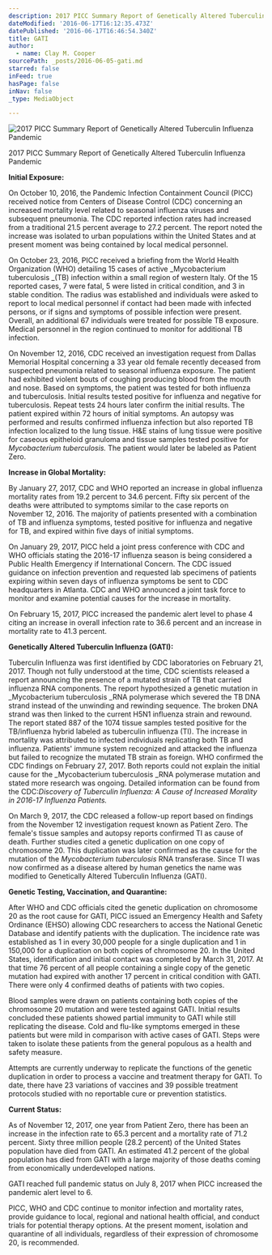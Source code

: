 ```yaml
---
description: 2017 PICC Summary Report of Genetically Altered Tuberculin Influenza Pandemic
dateModified: '2016-06-17T16:12:35.473Z'
datePublished: '2016-06-17T16:46:54.340Z'
title: GATI
author:
  - name: Clay M. Cooper
sourcePath: _posts/2016-06-05-gati.md
starred: false
inFeed: true
hasPage: false
inNav: false
_type: MediaObject

---
```

![2017 PICC Summary Report of Genetically Altered Tuberculin Influenza Pandemic](https://the-grid-user-content.s3-us-west-2.amazonaws.com/e089da8a-8e39-4418-80c6-4019bab695f6.jpg)

2017 PICC Summary Report of Genetically Altered Tuberculin Influenza Pandemic

**Initial Exposure:**

On October 10, 2016, the Pandemic Infection Containment Council (PICC) received notice from Centers of Disease Control (CDC) concerning an increased mortality level related to seasonal influenza viruses and subsequent pneumonia. The CDC reported infection rates had increased from a traditional 21.5 percent average to 27.2 percent. The report noted the increase was isolated to urban populations within the United States and at present moment was being contained by local medical personnel.

On October 23, 2016, PICC received a briefing from the World Health Organization (WHO) detailing 15 cases of active _Mycobacterium tuberculosis _(TB) infection within a small region of western Italy. Of the 15 reported cases, 7 were fatal, 5 were listed in critical condition, and 3 in stable condition. The radius was established and individuals were asked to report to local medical personnel if contact had been made with infected persons, or if signs and symptoms of possible infection were present. Overall, an additional 67 individuals were treated for possible TB exposure. Medical personnel in the region continued to monitor for additional TB infection.

On November 12, 2016, CDC received an investigation request from Dallas Memorial Hospital concerning a 33 year old female recently deceased from suspected pneumonia related to seasonal influenza exposure. The patient had exhibited violent bouts of coughing producing blood from the mouth and nose. Based on symptoms, the patient was tested for both influenza and tuberculosis. Initial results tested positive for influenza and negative for tuberculosis. Repeat tests 24 hours later confirm the initial results. The patient expired within 72 hours of initial symptoms. An autopsy was performed and results confirmed influenza infection but also reported TB infection localized to the lung tissue. H&E stains of lung tissue were positive for caseous epitheloid granuloma and tissue samples tested positive for _Mycobacterium tuberculosis._ The patient would later be labeled as Patient Zero.

**Increase in Global Mortality:**

By January 27, 2017, CDC and WHO reported an increase in global influenza mortality rates from 19.2 percent to 34.6 percent. Fifty six percent of the deaths were attributed to symptoms similar to the case reports on November 12, 2016\. The majority of patients presented with a combination of TB and influenza symptoms, tested positive for influenza and negative for TB, and expired within five days of initial symptoms.

On January 29, 2017, PICC held a joint press conference with CDC and WHO officials stating the 2016-17 influenza season is being considered a Public Health Emergency if International Concern. The CDC issued guidance on infection prevention and requested lab specimens of patients expiring within seven days of influenza symptoms be sent to CDC headquarters in Atlanta. CDC and WHO announced a joint task force to monitor and examine potential causes for the increase in mortality.

On February 15, 2017, PICC increased the pandemic alert level to phase 4 citing an increase in overall infection rate to 36.6 percent and an increase in mortality rate to 41.3 percent.

**Genetically Altered Tuberculin Influenza (GATI):**

Tuberculin Influenza was first identified by CDC laboratories on February 21, 2017\. Though not fully understood at the time, CDC scientists released a report announcing the presence of a mutated strain of TB that carried influenza RNA components. The report hypothesized a genetic mutation in _Mycobacterium tuberculosis _RNA polymerase which severed the TB DNA strand instead of the unwinding and rewinding sequence. The broken DNA strand was then linked to the current H5N1 influenza strain and rewound. The report stated 887 of the 1074 tissue samples tested positive for the TB/influenza hybrid labeled as tuberculin influenza (TI). The increase in mortality was attributed to infected individuals replicating both TB and influenza. Patients' immune system recognized and attacked the influenza but failed to recognize the mutated TB strain as foreign. WHO confirmed the CDC findings on February 27, 2017\. Both reports could not explain the initial cause for the _Mycobacterium tuberculosis _RNA polymerase mutation and stated more research was ongoing. Detailed information can be found from the CDC:_Discovery of Tuberculin Influenza: A Cause of Increased Morality in 2016-17 Influenza Patients._

On March 9, 2017, the CDC released a follow-up report based on findings from the November 12 investigation request known as Patient Zero. The female's tissue samples and autopsy reports confirmed TI as cause of death. Further studies cited a genetic duplication on one copy of chromosome 20\. This duplication was later confirmed as the cause for the mutation of the _Mycobacterium tuberculosis_ RNA transferase. Since TI was now confirmed as a disease altered by human genetics the name was modified to Genetically Altered Tuberculin Influenza (GATI).

**Genetic Testing, Vaccination, and Quarantine:**

After WHO and CDC officials cited the genetic duplication on chromosome 20 as the root cause for GATI, PICC issued an Emergency Health and Safety Ordinance (EHSO) allowing CDC researchers to access the National Genetic Database and identify patients with the duplication. The incidence rate was established as 1 in every 30,000 people for a single duplication and 1 in 150,000 for a duplication on both copies of chromosome 20\. In the United States, identification and initial contact was completed by March 31, 2017\. At that time 76 percent of all people containing a single copy of the genetic mutation had expired with another 17 percent in critical condition with GATI. There were only 4 confirmed deaths of patients with two copies.

Blood samples were drawn on patients containing both copies of the chromosome 20 mutation and were tested against GATI. Initial results concluded these patients showed partial immunity to GATI while still replicating the disease. Cold and flu-like symptoms emerged in these patients but were mild in comparison with active cases of GATI. Steps were taken to isolate these patients from the general populous as a health and safety measure.

Attempts are currently underway to replicate the functions of the genetic duplication in order to process a vaccine and treatment therapy for GATI. To date, there have 23 variations of vaccines and 39 possible treatment protocols studied with no reportable cure or prevention statistics.

**Current Status:**

As of November 12, 2017, one year from Patient Zero, there has been an increase in the infection rate to 65.3 percent and a mortality rate of 71.2 percent. Sixty three million people (28.2 percent) of the United States population have died from GATI. An estimated 41.2 percent of the global population has died from GATI with a large majority of those deaths coming from economically underdeveloped nations.

GATI reached full pandemic status on July 8, 2017 when PICC increased the pandemic alert level to 6\.

PICC, WHO and CDC continue to monitor infection and mortality rates, provide guidance to local, regional and national health official, and conduct trials for potential therapy options. At the present moment, isolation and quarantine of all individuals, regardless of their expression of chromosome 20, is recommended.